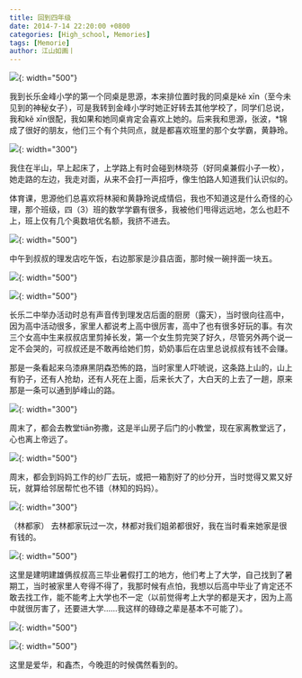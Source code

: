 ```yaml
---
title: 回到四年级
date: 2014-7-14 22:20:00 +0800
categories: [High_school, Memories]
tags: [Memorie]
author: 江山如画丨
---
```


![](/assets/img/posts/back-to-fourth-grade/Jinfeng_Xiaoxue.jpg){: width="500"}

我到长乐金峰小学的第一个同桌是思源，本来排位置时我的同桌是kě xīn（至今未见到的神秘女子），可是我转到金峰小学时她正好转去其他学校了，同学们总说，我和kě xīn很配，我如果和她同桌肯定会喜欢上她的。后来我和思源，张波，*锦成了很好的朋友，他们三个有个共同点，就是都喜欢班里的那个女学霸，黄静玲。

![](/assets/img/posts/back-to-fourth-grade/Home_Banshan.jpg){: width="300"}

我住在半山，早上起床了，上学路上有时会碰到林晓芬（好同桌兼假小子一枚），她走路的左边，我走对面，从来不会打一声招呼，像生怕路人知道我们认识似的。

体育课，思源他们总喜欢将林昶和黄静玲说成情侣，我也不知道这是什么奇怪的心理，那个班级，四（3）班的数学学霸有很多，我被他们甩得远远地，怎么也赶不上，班上仅有几个奥数培优名额，我挤不进去。

![](/assets/img/posts/back-to-fourth-grade/Barbershop.jpg){: width="500"}

中午到叔叔的理发店吃午饭，右边那家是沙县店面，那时候一碗拌面一块五。

![](/assets/img/posts/back-to-fourth-grade/High_School.jpg){: width="500"}

![](/assets/img/posts/back-to-fourth-grade/Road.jpg){: width="500"}

长乐二中举办活动时总有声音传到理发店后面的厨房（露天），当时很向往高中，因为高中活动很多，家里人都说考上高中很厉害，高中了也有很多好玩的事。有次三个女高中生来叔叔店里剪掉长发，第一个女生剪完哭了好久，尽管另外两个说一定不会哭的，可叔叔还是不敢再给她们剪，奶奶事后在店里总说叔叔有钱不会赚。

那是一条看起来乌漆麻黑阴森恐怖的路，当时家里人吓唬说，这条路上山的，山上有豹子，还有人抢劫，还有人死在上面，后来长大了，大白天的上去了一趟，原来那是一条可以通到胪峰山的路。

![](/assets/img/posts/back-to-fourth-grade/Church_Banshan.jpg){: width="300"}

周末了，都会去教堂tiān弥撒，这是半山房子后门的小教堂，现在家离教堂远了，心也离上帝远了。

![](/assets/img/posts/back-to-fourth-grade/Factory.jpg){: width="500"}

周末，都会到妈妈工作的纱厂去玩，或把一箱割好了的纱分开，当时觉得又累又好玩，就算给邻居帮忙也不错（林知的妈妈）。

![](/assets/img/posts/back-to-fourth-grade/Home_Lindu.jpg){: width="300"}

（林都家）
去林都家玩过一次，林都对我们姐弟都很好，我在当时看来她家是很有钱的。

![](/assets/img/posts/back-to-fourth-grade/Hongzhaji.jpg){: width="500"}

这里是建明建雄俩叔叔高三毕业暑假打工的地方，他们考上了大学，自己找到了暑期工，当时被家里人夸得不得了，我那时候有点怕，我想以后高中毕业了肯定还不敢去找工作，能不能考上大学也不一定（以前觉得考上大学的都是天才，因为上高中就很厉害了，还要进大学……我这样的碌碌之辈是基本不可能了）。

![](/assets/img/posts/back-to-fourth-grade/Aihua_Clothingstore.jpg){: width="500"}

![](/assets/img/posts/back-to-fourth-grade/Xinjie_Hardwarestore.jpg){: width="500"}

这里是爱华，和鑫杰，今晚逛的时候偶然看到的。